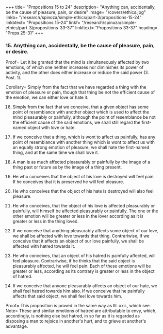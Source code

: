 +++
title=  "Propositions 15 to 24"
description=  "Anything can, accidentally, be the cause of pleasure, pain, or desire"
image=  "/covers/ethics.jpg"
linkb=  "/research/spinoza/simple-ethics/part-3/propositions-15-24"
linkbtext=  "Propositions 15-24"
linkf=  "/research/spinoza/simple-ethics/part-3/propositions-33-37"
linkftext=  "Propositions 33-37"
heading=  "Props 25-31"
+++

### 15. Anything can, accidentally, be the cause of pleasure, pain, or desire. 

Proof=  Let it be granted that the mind is simultaneously affected by two emotions, of which one neither increases nor diminishes its power of activity, and the other does either increase or reduce the said power (3. Post. 1).

<!-- From the foregoing proposition it is evident that, whenever the mind is afterwards affected by the former, through its true cause, which (by hypothesis) neither increases nor diminishes its power of action, it will be at the same time affected by the latter, which does increase or diminish its power of activity, that is (3.11. note) it will be affected with pleasure or pain.
Thus the former of the two emotions will, not through itself, but accidentally, be the cause of pleasure or pain.
In the same way also it can be easily shown, that a thing may be accidentally the cause of desire. Q.E.D. -->

Corollary=  Simply from the fact that we have regarded a thing with the emotion of pleasure or pain, though that thing be not the efficient cause of the emotion, we can either love or hate it. 

<!-- Proof=  For from this fact alone it arises (3.14), that the mind afterwards conceiving the said thing is affected with the emotion of pleasure or pain, that is (3.11 note), according as the power of the mind and body may be increased or diminished, etc.
Consequently (3.12), according as the mind may desire or shrink from the conception of it (3.13 Coroll.), in other words (3.13. note), according as it may love or hate the same. Q.E.D.
Note=  Hence we understand how we can love or hate a thing without any cause for our emotion being known to us, merely from sympathy or antipathy.
We should refer to the same category those objects, which affect us pleasurably or painfully, simply because they resemble other objects which affect us in the same way.
I will show this in the next Proposition.
I know that certain authors who first introduced the terms "sympathy" and "antipathy," wished to signify some occult qualities in things.
Nevertheless, I think we can use those terms to indicate known or manifest qualities.
 -->

16. Simply from the fact that we conceive, that a given object has some point of resemblance with another object which is used to affect the mind pleasurably or painfully, although the point of resemblance be not the efficient cause of the said emotions, we shall still regard the first-named object with love or hate. 

<!-- Proof=  The point of resemblance was in the object (by hypothesis), when we regarded it with pleasure or pain, thus (3.14), when the mind is affected by the image thereof, it will straightway be affected by one or the other emotion, and consequently the thing, which we perceive to have the same point of resemblance, will be accidentally (3.15) a cause of pleasure or pain.
Thus (by the foregoing Corollary), although the point in which the two objects resemble one another be not the efficient cause of the emotion, we shall still regard the first-named object with love or hate. Q.E.D. -->

17. If we conceive that a thing, which is wont to affect us painfully, has any point of resemblance with another thing which is wont to affect us with an equally strong emotion of pleasure, we shall hate the first-named thing, and at the same time we shall love it. 

<!-- Proof=  The given thing is (by hypothesis) in itself a cause of pain, and (3.13. note), in so far as we imagine it with this emotion, we shall hate it= 
Further, inasmuch as we conceive that it has some point of resemblance to something else, which is wont to affect us with an equally strong emotion of pleasure, we shall with an equally strong impulse of pleasure love it (3.16).
Thus we shall both hate and love the same thing. Q.E.D.
Note=  This disposition of the mind, which arises from two contrary emotions, is called vacillation; it stands to the emotions in the same relation as doubt does to the imagination (2.44. note).
Vacillation and doubt do not differ from each other, except as greater differs from less.
But we must bear in mind that I have deduced this vacillation from causes, which give rise through themselves to one of the emotions, and to the other accidentally.
I have done this so that they might be more easily deduced from what went before.
But I do not deny that vacillation of the disposition generally arises from an object, which is the efficient cause of both emotions.
The human body is composed (2. Post. 1) of a variety of individual parts of different nature, and may therefore (Ax. 1 after Lemma 3 after 2.13.) be affected in a variety of different ways by one and the same body.
On the contrary, as one and the same thing can be affected in many ways, it can also in many different ways affect one and the same part of the body.
Hence we can easily conceive, that one and the same object may be the cause of many and conflicting emotions.
-->

18. A man is as much affected pleasurably or painfully by the image of a thing past or future as by the image of a thing present. 

<!-- Proof=  So long as a man is affected by the image of anything, he will regard that thing as present, even though it be non—existent (2.17. and Coroll.), he will not conceive it as past or future, except in so far as its image is joined to the image of time past or future (2.44. note).
Wherefore the image of a thing, regarded in itself alone, is identical, whether it be referred to time past, time future, or time present.
That is (2.16. Coroll.), the disposition or emotion of the body is identical, whether the image be of a thing past, future, or present.
Thus the emotion of pleasure or pain is the same, whether the image be of a thing past or future. Q.E.D.
Note 1=  I call a thing past or future, as we either have been or shall be affected by it.
For instance, according as= 
we have seen it,
we are about to see it,
it has recreated us,
it will recreate us,
it has harmed us, or
it will harm us.
We affirm a thing's existence as we thus conceive it.
That is, the body is affected by no emotion which excludes the thing's existence.
Therefore (2.17.) the body is affected by the thing's image in the same way as if the thing were actually present.
However, those who have had many experiences generally vacillate when they regard a thing as future or past, and are usually in doubt about its issue (2.44 note).
It follows that the emotions arising from similar images of things are not so constant, but are generally disturbed by the images of other things, until people become assured of the issue.
Note 2=  We can thus understand what is meant by the terms Hope, Fear, Confidence, Despair, Joy, and Disappointment.[5]
Hope is just an inconstant pleasure, arising from the image of something future or past, of which we do not yet know the issue.
On the other hand, fear is an inconstant pain also arising from the image of something which we are in doubt of.
If the element of doubt is removed from these emotions, hope becomes Confidence and fear becomes Despair.
In other words, Pleasure or Pain arising from the image of something concerning which we have hoped or feared.
Joy is Pleasure arising from the image of something past of which we have doubted the issue.
Disappointment is the Pain opposed to Joy.
[5] Conscientiæ morsus—thus rendered by Mr. Pollock. -->


19. He who conceives that the object of his love is destroyed will feel pain.
If he conceives that it is preserved he will feel pleasure.

<!-- Proof=  As far as possible, the mind endeavours to conceive those things which increase or help the body's power of activity (3.12.).
In other words (3.12. note), those things which it loves.
But conception is helped by those things which postulate the existence of a thing, and contrariwise is hindered by those which exclude the existence of a thing (2.17).
Therefore the images of things, which postulate the existence of an object of love, help the mind's endeavour to conceive the object of love, in other words (3.11. note), affect the mind pleasurably.
On the contrary, those things which exclude the existence of an object of love, hinder the aforesaid mental endeavour.
In other words, affect the mind painfully.
He, therefore, who conceives that the object of his love is destroyed will feel pain, etc. Q.E.D.
 -->

20. He who conceives that the object of his hate is destroyed will also feel pleasure. 

<!-- Proof=  The mind (3.13.) endeavours to conceive those things, which exclude the existence of things whereby the body's power of activity is diminished or constrained; that is (3.13. note).
It endeavours to conceive such things as exclude the existence of what it hates.
Therefore the image of a thing, which excludes the existence of what the mind hates, helps the aforesaid mental effort.
In other words (3.11. note), affects the mind pleasurably.
Thus, he who conceives that the object of his hate is destroyed will feel pleasure. Q.E.D.
 -->

21. He who conceives, that the object of his love is affected pleasurably or painfully, will himself be affected pleasurably or painfully.
The one or the other emotion will be greater or less in the lover according as it is greater or less in the thing loved.

<!-- Proof=  The images of things (as we showed in 3.19) which postulate the existence of the object of love, help the mind's endeavour to conceive the said object.
But pleasure postulates the existence of something feeling pleasure, so much the more in proportion as the emotion of pleasure is greater; for it is (3.11. note) a transition to a greater perfection.
Therefore, the image of pleasure in the object of love helps the mental endeavour of the lover.
That is, it affects the lover pleasurably, and so much the more, in proportion as this emotion may have been greater in the object of love.
This was our first point.
Further, in so far as a thing is affected with pain, it is to that extent destroyed, the extent being in proportion to the amount of pain (3.11. note).
Therefore (3.19.) he who conceives, that the object of his love is affected painfully, will himself be affected painfully, in proportion as the said emotion is greater or less in the object of love. Q.E.D.
 -->

22. If we conceive that anything pleasurably affects some object of our love, we shall be affected with love towards that thing.
Contrariwise, if we conceive that it affects an object of our love painfully, we shall be affected with hatred towards it.

<!-- Proof=  He, who affects pleasurably or painfully the object of our love, affects us also pleasurably or painfully—that is, if we conceive the loved object as affected with the said pleasure or pain (3.21).
But this pleasure or pain is postulated to come to us accompanied by the idea of an external cause; therefore (III. xiii. note), if we conceive that anyone affects an object of our love pleasurably or painfully, we shall be affected with love or hatred towards him. Q.E.D.
Note=  Prop. 21 explains to us the nature of Pity, which we may define as pain arising from another's hurt.
What term we can use for pleasure arising from another's gain, I know not.
We will call the love towards him who confers a benefit on another, Approval;
The hatred towards him who injures another, we will call Indignation.
We must further remark, that we not only feel pity for a thing which we have loved (as shown in 3. 21), but also for a thing which we have hitherto regarded without emotion, provided that we deem that it resembles ourselves (as I will show presently).
Thus, we bestow approval on one who has benefited anything resembling ourselves.
Contrariwise, are indignant with him who has done it an injury. -->


23. He who conceives, that an object of his hatred is painfully affected, will feel pleasure.
Contrariwise, if he thinks that the said object is pleasurably affected, he will feel pain.
Each of these emotions will be greater or less, according as its contrary is greater or less in the object of hatred.

<!-- Proof=  In so far as an object of hatred is painfully affected, it is destroyed, to an extent proportioned to the strength of the pain (3.11. note).
Therefore, he (3.20.) who conceives, that some object of his hatred is painfully affected, will feel pleasure, to an extent proportioned to the amount of pain he conceives in the object of his hatred.
This was our first point. Again, pleasure postulates the existence of the pleasurably affected thing (3.11. note), in proportion as the pleasure is greater or less.
If anyone imagines that an object of his hatred is pleasurably affected, this conception (3.13.) will hinder his own endeavour to persist; in other words (3.11. note), he who hates will be painfully affected. Q.E.D.
Note=  This pleasure can scarcely be felt unalloyed, and without any mental conflict.
For (as I am about to show in Prop. 27.), in so far as a man conceives that something similar to himself is affected by pain, he will himself be affected in like manner; and he will have the contrary emotion in contrary circumstances.
But here we are regarding hatred only.
 -->

24. If we conceive that anyone pleasurably affects an object of our hate, we shall feel hatred towards him also. If we conceive that he painfully affects that said object, we shall feel love towards him. 

Proof=  This proposition is proved in the same way as III. xxii., which see. Note=  These and similar emotions of hatred are attributable to envy, which, accordingly, is nothing else but hatred, in so far as it is regarded as disposing a man to rejoice in another's hurt, and to grieve at another's advantage. 


